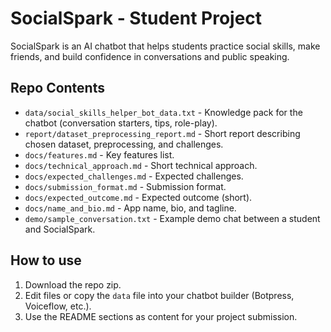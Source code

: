 # SocialSpark - Student Project

SocialSpark is an AI chatbot that helps students practice social skills, make friends, and build confidence in conversations and public speaking.

## Repo Contents
- `data/social_skills_helper_bot_data.txt` - Knowledge pack for the chatbot (conversation starters, tips, role-play).
- `report/dataset_preprocessing_report.md` - Short report describing chosen dataset, preprocessing, and challenges.
- `docs/features.md` - Key features list.
- `docs/technical_approach.md` - Short technical approach.
- `docs/expected_challenges.md` - Expected challenges.
- `docs/submission_format.md` - Submission format.
- `docs/expected_outcome.md` - Expected outcome (short).
- `docs/name_and_bio.md` - App name, bio, and tagline.
- `demo/sample_conversation.txt` - Example demo chat between a student and SocialSpark.

## How to use
1. Download the repo zip.
2. Edit files or copy the `data` file into your chatbot builder (Botpress, Voiceflow, etc.).
3. Use the README sections as content for your project submission.
